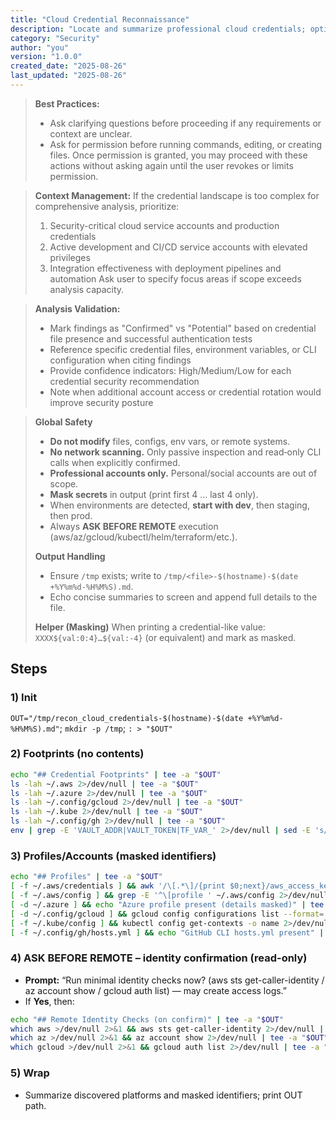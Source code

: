 ```yaml
---
title: "Cloud Credential Reconnaissance"
description: "Locate and summarize professional cloud credentials; optionally confirm active identity via read-only calls"
category: "Security"
author: "you"
version: "1.0.0"
created_date: "2025-08-26"
last_updated: "2025-08-26"
---
```


> **Best Practices:**
> - Ask clarifying questions before proceeding if any requirements or context are unclear.
> - Ask for permission before running commands, editing, or creating files. Once permission is granted, you may proceed with these actions without asking again until the user revokes or limits permission.

> **Context Management:**
> If the credential landscape is too complex for comprehensive analysis, prioritize:
> 1. Security-critical cloud service accounts and production credentials
> 2. Active development and CI/CD service accounts with elevated privileges
> 3. Integration effectiveness with deployment pipelines and automation
> Ask user to specify focus areas if scope exceeds analysis capacity.

> **Analysis Validation:**
> - Mark findings as "Confirmed" vs "Potential" based on credential file presence and successful authentication tests
> - Reference specific credential files, environment variables, or CLI configuration when citing findings
> - Provide confidence indicators: High/Medium/Low for each credential security recommendation
> - Note when additional account access or credential rotation would improve security posture


> **Global Safety**
> - **Do not modify** files, configs, env vars, or remote systems.
> - **No network scanning.** Only passive inspection and read‑only CLI calls when explicitly confirmed.
> - **Professional accounts only.** Personal/social accounts are out of scope.
> - **Mask secrets** in output (print first 4 … last 4 only).
> - When environments are detected, **start with dev**, then staging, then prod.
> - Always **ASK BEFORE REMOTE** execution (aws/az/gcloud/kubectl/helm/terraform/etc.).
>
> **Output Handling**
> - Ensure `/tmp` exists; write to `/tmp/<file>-$(hostname)-$(date +%Y%m%d-%H%M%S).md`.
> - Echo concise summaries to screen and append full details to the file.
>
> **Helper (Masking)**
> When printing a credential-like value: `XXXX${val:0:4}…${val:-4}` (or equivalent) and mark as masked.


## Steps

### 1) Init
`OUT="/tmp/recon_cloud_credentials-$(hostname)-$(date +%Y%m%d-%H%M%S).md"`; `mkdir -p /tmp`; `: > "$OUT"`

### 2) Footprints (no contents)
```bash
echo "## Credential Footprints" | tee -a "$OUT"
ls -lah ~/.aws 2>/dev/null | tee -a "$OUT"
ls -lah ~/.azure 2>/dev/null | tee -a "$OUT"
ls -lah ~/.config/gcloud 2>/dev/null | tee -a "$OUT"
ls -lah ~/.kube 2>/dev/null | tee -a "$OUT"
ls -lah ~/.config/gh 2>/dev/null | tee -a "$OUT"
env | grep -E 'VAULT_ADDR|VAULT_TOKEN|TF_VAR_' 2>/dev/null | sed -E 's/(=).+/=***MASKED***/' | tee -a "$OUT"
```

### 3) Profiles/Accounts (masked identifiers)
```bash
echo "## Profiles" | tee -a "$OUT"
[ -f ~/.aws/credentials ] && awk '/\[.*\]/{print $0;next}/aws_access_key_id/{{print "aws_access_key_id: " substr($0, index($0,"=")+2,4) "...(masked)... " substr($0,length($0)-3,4)}}' ~/.aws/credentials 2>/dev/null | tee -a "$OUT"
[ -f ~/.aws/config ] && grep -E '^\[profile ' ~/.aws/config 2>/dev/null | tee -a "$OUT"
[ -d ~/.azure ] && echo "Azure profile present (details masked)" | tee -a "$OUT"
[ -d ~/.config/gcloud ] && gcloud config configurations list --format='value(name,is_active)' 2>/dev/null | tee -a "$OUT"
[ -f ~/.kube/config ] && kubectl config get-contexts -o name 2>/dev/null | sed 's/^/kube-context: /' | tee -a "$OUT"
[ -f ~/.config/gh/hosts.yml ] && echo "GitHub CLI hosts.yml present" | tee -a "$OUT"
```

### 4) ASK BEFORE REMOTE – identity confirmation (read-only)
- **Prompt:** “Run minimal identity checks now? (aws sts get-caller-identity / az account show / gcloud auth list) — may create access logs.”
- If **Yes**, then:
```bash
echo "## Remote Identity Checks (on confirm)" | tee -a "$OUT"
which aws >/dev/null 2>&1 && aws sts get-caller-identity 2>/dev/null | tee -a "$OUT"
which az >/dev/null 2>&1 && az account show 2>/dev/null | tee -a "$OUT"
which gcloud >/dev/null 2>&1 && gcloud auth list 2>/dev/null | tee -a "$OUT"
```

### 5) Wrap
- Summarize discovered platforms and masked identifiers; print OUT path.
